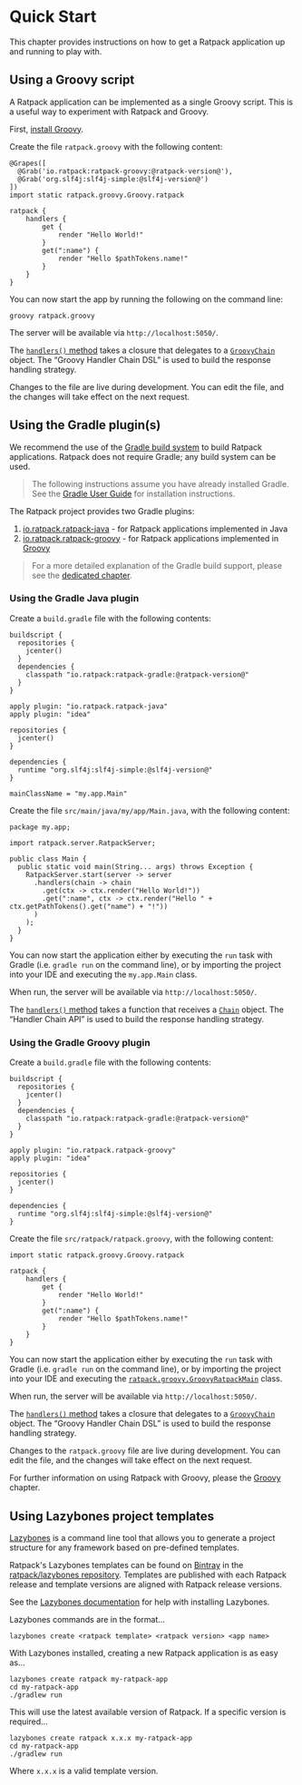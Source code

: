 # Quick Start

This chapter provides instructions on how to get a Ratpack application up and running to play with.

## Using a Groovy script

A Ratpack application can be implemented as a single Groovy script.
This is a useful way to experiment with Ratpack and Groovy.

First, [install Groovy](http://groovy-lang.org/install.html).

Create the file `ratpack.groovy` with the following content:
 
```language-groovy hello-world-grab
@Grapes([
  @Grab('io.ratpack:ratpack-groovy:@ratpack-version@'),
  @Grab('org.slf4j:slf4j-simple:@slf4j-version@')
])
import static ratpack.groovy.Groovy.ratpack

ratpack {
    handlers {
        get {
            render "Hello World!"
        }
        get(":name") {
            render "Hello $pathTokens.name!"
        }
    }
}
``` 

You can now start the app by running the following on the command line:

```language-bash
groovy ratpack.groovy
```

The server will be available via `http://localhost:5050/`.

The [`handlers()` method](api/ratpack/groovy/Groovy.Ratpack.html#handlers-groovy.lang.Closure-) takes a closure that delegates to a [`GroovyChain`](api/ratpack/groovy/handling/GroovyChain.html) object.
The “Groovy Handler Chain DSL” is used to build the response handling strategy.

Changes to the file are live during development.
You can edit the file, and the changes will take effect on the next request.

## Using the Gradle plugin(s)

We recommend the use of the [Gradle build system](http:///www.gradle.org) to build Ratpack applications.
Ratpack does not require Gradle; any build system can be used.

> The following instructions assume you have already installed Gradle.
> See the [Gradle User Guide](https://docs.gradle.org/current/userguide/installation.html) for installation instructions.

The Ratpack project provides two Gradle plugins:

1. [io.ratpack.ratpack-java](http://plugins.gradle.org/plugin/io.ratpack.ratpack-java) - for Ratpack applications implemented in Java
2. [io.ratpack.ratpack-groovy](http://plugins.gradle.org/plugin/io.ratpack.ratpack-groovy)  - for Ratpack applications implemented in [Groovy](http://groovy-lang.org)
 
> For a more detailed explanation of the Gradle build support, please see the [dedicated chapter](gradle.html).

### Using the Gradle Java plugin

Create a `build.gradle` file with the following contents:

```language-groovy gradle
buildscript {
  repositories {
    jcenter()
  }
  dependencies {
    classpath "io.ratpack:ratpack-gradle:@ratpack-version@"
  }
}

apply plugin: "io.ratpack.ratpack-java"
apply plugin: "idea"

repositories {
  jcenter()
}

dependencies {
  runtime "org.slf4j:slf4j-simple:@slf4j-version@"
}

mainClassName = "my.app.Main"
```

Create the file `src/main/java/my/app/Main.java`, with the following content:

```language-java hello-world
package my.app;

import ratpack.server.RatpackServer;

public class Main {
  public static void main(String... args) throws Exception {
    RatpackServer.start(server -> server 
      .handlers(chain -> chain
        .get(ctx -> ctx.render("Hello World!"))
        .get(":name", ctx -> ctx.render("Hello " + ctx.getPathTokens().get("name") + "!"))     
      )
    );
  }
}
```

You can now start the application either by executing the `run` task with Gradle (i.e. `gradle run` on the command line),
or by importing the project into your IDE and executing the `my.app.Main` class.

When run, the server will be available via `http://localhost:5050/`.

The [`handlers()` method](api/ratpack/server/RatpackServerSpec.html#handlers-ratpack.func.Action-) takes a function that receives a [`Chain`](api/ratpack/handling/Chain.html) object.
The “Handler Chain API” is used to build the response handling strategy.

### Using the Gradle Groovy plugin

Create a `build.gradle` file with the following contents:

```language-groovy gradle
buildscript {
  repositories {
    jcenter()
  }
  dependencies {
    classpath "io.ratpack:ratpack-gradle:@ratpack-version@"
  }
}

apply plugin: "io.ratpack.ratpack-groovy"
apply plugin: "idea"

repositories {
  jcenter()
}

dependencies {
  runtime "org.slf4j:slf4j-simple:@slf4j-version@"
}
```

Create the file `src/ratpack/ratpack.groovy`, with the following content:

```language-groovy hello-world
import static ratpack.groovy.Groovy.ratpack

ratpack {
    handlers {
        get {
            render "Hello World!"
        }
        get(":name") {
            render "Hello $pathTokens.name!"
        }
    }
}
```

You can now start the application either by executing the `run` task with Gradle (i.e. `gradle run` on the command line),
or by importing the project into your IDE and executing the [`ratpack.groovy.GroovyRatpackMain`](api/ratpack/groovy/GroovyRatpackMain.html) class.

When run, the server will be available via `http://localhost:5050/`.

The [`handlers()` method](api/ratpack/groovy/Groovy.Ratpack.html#handlers-groovy.lang.Closure-) takes a closure that delegates to a [`GroovyChain`](api/ratpack/groovy/handling/GroovyChain.html) object.
The “Groovy Handler Chain DSL” is used to build the response handling strategy.

Changes to the `ratpack.groovy` file are live during development.
You can edit the file, and the changes will take effect on the next request.

For further information on using Ratpack with Groovy, please the [Groovy](groovy.html) chapter.

## Using Lazybones project templates

[Lazybones](https://github.com/pledbrook/lazybones) is a command line tool that allows you to generate a project structure for any framework based on pre-defined templates.

Ratpack's Lazybones templates can be found on [Bintray](https://bintray.com) in the [ratpack/lazybones repository](https://bintray.com/ratpack/lazybones).
Templates are published with each Ratpack release and template versions are aligned with Ratpack release versions.

See the [Lazybones documentation](https://github.com/pledbrook/lazybones#running-it) for help with installing Lazybones.

Lazybones commands are in the format...

```language-bash
lazybones create <ratpack template> <ratpack version> <app name>
```

With Lazybones installed, creating a new Ratpack application is as easy as…

```language-bash
lazybones create ratpack my-ratpack-app
cd my-ratpack-app
./gradlew run
```

This will use the latest available version of Ratpack.
If a specific version is required…

```language-bash
lazybones create ratpack x.x.x my-ratpack-app
cd my-ratpack-app
./gradlew run
```

Where `x.x.x` is a valid template version.
